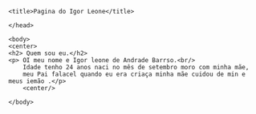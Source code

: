 <html>
	<head>
	
	<title>Pagina do Igor Leone</title>
	
	</head>
	
	<body>
	<center>
	<h2> Quem sou eu.</h2>
	<p> OI meu nome e Igor leone de Andrade Barrso.<br/>
	    Idade tenho 24 anos naci no mês de setembro moro com minha mãe,
		meu Pai falacel quando eu era criaça minha mãe cuidou de min e meus iemão .</p>
		<center/>
	
	</body>
</html>
